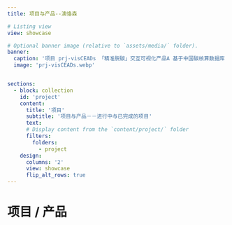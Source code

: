 ```yaml
---
title: 项目与产品--澳恪森

# Listing view
view: showcase

# Optional banner image (relative to `assets/media/` folder).
banner:
  caption: '项目 prj-visCEADs 「精准脱碳」交互可视化产品A 基于中国碳核算数据库（CEADs）'
  image: 'prj-visCEADs.webp'


sections:
  - block: collection
    id: 'project'
    content:
      title: '项目'
      subtitle: '项目与产品－－进行中与已完成的项目'
      text: 
      # Display content from the `content/project/` folder
      filters:
        folders:
          - project
    design:
      columns: '2'
      view: showcase
      flip_alt_rows: true
---
```

<style>
#top > div.page-body > div:nth-child(3) > div:nth-child(2) {
    display: block;
    background-size: 100% 100%;
    background-image: url(https://oxon8.netlify.app/media/prj-visCEADs.webp);
}

#top > div.page-body > div:nth-child(3) > div:nth-child(2) > div > div:nth-child(1){
   background-color: rgba(255, 255, 224, 0.85);
}

.section-subheading {
   background-color: rgba(255, 255, 224, 0.98);
   font-size: 2.5rem !important;
}
</style>

# 项目 / 产品 <i class="ai ai-dataverse ai-３x fa-bounce"></i>

